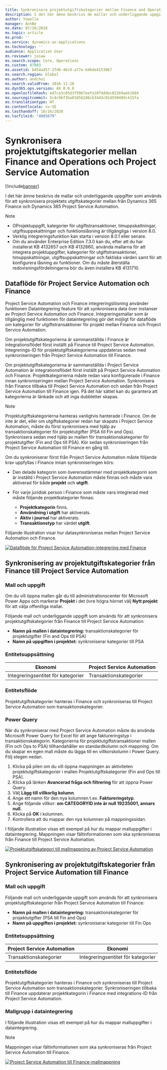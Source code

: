 ```yaml
---
title: Synkronisera projektutgiftskategorier mellan Finance and Operations och Project Service Automation
description: I det här ämne beskrivs de mallar och underliggande uppgifter som används för att synkronisera projektets utgiftskategorier mellan från Microsoft Dynamics 365 Finance och Dynamics 365 Project Service Automation.
author: Yowelle
manager: AnnBe
ms.date: 07/20/2018
ms.topic: article
ms.prod: ''
ms.service: dynamics-ax-applications
ms.technology: ''
audience: Application User
ms.reviewer: josaw
ms.search.scope: Core, Operations
ms.custom: 87983
ms.assetid: b454ad57-2fd6-46c9-a77e-646de4153067
ms.search.region: Global
ms.author: andchoi
ms.search.validFrom: 2016-11-28
ms.dyn365.ops.version: AX 8.0.0
ms.openlocfilehash: ed7ca3c85d3f99b7eefe10f4ddec822b9aeb1684
ms.sourcegitcommit: 5c4c9bf3ba018562d6cb3443c01d550489c415fa
ms.translationtype: HT
ms.contentlocale: sv-SE
ms.lasthandoff: 10/16/2020
ms.locfileid: "4085679"
---
```

# <a name="synchronize-project-expense-categories-between-finance-and-operations-and-project-service-automation"></a>Synkronisera projektutgiftskategorier mellan Finance and Operations och Project Service Automation

[!include[banner](../includes/banner.md)]

I det här ämne beskrivs de mallar och underliggande uppgifter som används för att synkronisera projektets utgiftskategorier mellan från Dynamics 365 Finance och Dynamics 365 Project Service Automation.

> [!NOTE]
> - OProjektuppgift, kategorier för utgiftstransaktioner, timuppskattningar, utgiftsuppskattningar och funktionslåsning är tillgängliga i version 8.0.
> - Verklig integreringsfunktion kan starta i version 8.0.1 eller senare.
> - Om du använder Enterprise Edition 7.3.0 kan du, efter att du har installerat KB 4132657 och KB 4132660, använda mallarna för att integrera projektuppgifter, kategorier för utgiftstransaktioner, timuppskattningar, utgiftsuppskattningar och faktiska värden samt för att konfigurera låsning av funktioner. Om du måste återställa redovisningsfördelningarna bör du även installera KB 4131710.

## <a name="data-flow-for-project-service-automation-and-finance"></a>Dataflöde för Project Service Automation och Finance

Project Service Automation och Finance integreringslösning använder funktionen Dataintegrering feature för att synkronisera data över instanser av Project Service Automation och Finance. Integreringsmallar som är tillgänglig med funktionen för dataintegrering gör det möjligt för dataflöde om kategorier för utgiftstransaktioner för projekt mellan Finance och Project Service Automation.

Om projektutgiftskategorierna är sammanställda i Finance är integrationsflödet först inställt på Finance till Project Service Automation. Integrerings-ID för projektutgiftskategorierna uppdateras sedan med synkroniseringen från Project Service Automation till Finance.

Om projektutgiftskategorierna är sammanställda i Project Service Automation är integrationsflödet först inställt på Project Service Automation och Finance. Projektkategorierna måste redan vara konfigurerade i Finance innan synkroniseringen mellan Project Service Automation. Synkronisera från Finance tillbaka till Project Service Automation och sedan från Project Service Automation till Finance igen. På det här sättet kan du garantera att kategorierna är länkade och att inga dubbletter skapas.

> [!NOTE]
> Projektutgiftskategorierna hanteras vanligtvis hanterade i Finance. Om de inte är det, eller om utgiftskategorier redan har skapats i Project Service Automation, måste du först synkronisera med hjälp av transaktionskategorier för projektutgifter (PSA till Fin and Ops). Synkronisera sedan med hjälp av mallen för transaktionskategorier för projektutgifter (Fin and Ops till PSA). Kör sedan synkroniseringen från Project Service Automation till Finance en gång till.
>
> Om du synkroniserar först från Project Service Automation måste följande krav uppfyllas i Finance innan synkroniseringen körs:
>
> - Den delade kategorin som överensstämmer med projektkategorin som är inställd i Project Service Automation måste finnas och måste vara aktiverad för både **projekt** och **utgift**.
> - För varje juridisk person i Finance som måste vara integrerad med måste följande projektkategorier finnas:
>
>     - **Projektkategorin** finns. 
>     - **Användning i utgift** har aktiverats.
>     - **Aktiv i journal** har aktiverats.
>     - **Transaktionstyp** har värdet **utgift**.

Följande illustration visar hur datasynkroniseras mellan Project Service Automation och Finance.

[![Dataflöde för Project Service Automation-integrering med Finance](./media/ProjectExpenseCategoriesFlow.png)](./media/ProjectExpenseCategoriesFlow.png)

## <a name="project-expense-category-synchronization-from-finance-to-project-service-automation"></a>Synkronisering av projektutgiftskategorier från Finance till Project Service Automation

### <a name="template-and-task"></a>Mall och uppgift

Om du vill öppna mallen går du till administrationscenter för Microsoft Power Apps och markerar **Projekt** i det övre högra hörnet välj **Nytt projekt** för att välja offentliga mallar.

Följande mall och underliggande uppgift som används för att synkronisera projektutgiftskategorier från Finance till Project Service Automation:

- **Namn på mallen i dataintegrering:** transaktionskategorier för projektutgifter (Fin and Ops till PSA)
- **Namn på uppgiften i projektet:** synkroniserar kategorier till PSA

### <a name="entity-set"></a>Entitetsuppsättning

| Ekonomi                           | Project Service Automation |
|-----------------------------------|----------------------------|
| Integreringsentitet för kategorier | Transaktionskategorier     |

### <a name="entity-flow"></a>Entitetsflöde

Projektutgiftskategorier hanteras i Finance och synkroniseras till Project Service Automation som transaktionskategorier.

### <a name="power-query"></a>Power Query

När du synkroniserar med Project Service Automation måste du använda Microsoft Power Query for Excel för att ange faktureringstyp i transaktionskategorin. Kategorierna för projektutgiftstransaktioner mallen (Fin och Ops to PSA) tillhandahåller en standardkolumn och mappning. Om du skapar en egen mall måste du lägga till en villkorskolumn i Power Query. Följ stegen nedan.

1. Klicka på pilen om du vill öppna mappningen av aktiviteten projektutgiftskategorier i mallen Projektutgiftskategorier (Fin and Ops till PSA).
2. Klicka på länken **Avancerad fråga och filtrering** för att öppna Power Query.
2. Välj **Lägg till villkorlig kolumn**.
3. Ange ett namn för den nya kolumnen t.ex. **Faktureringstyp**.
4. Ange följande villkor: **om CATEGORYID inte är null 19235001, annars null**.
5. Klicka på **OK** i kolumnen.
6. Kontrollera att du mappar den nya kolumnen på mappningssidan.

I följande illustration visas ett exempel på hur du mappar malluppgifter i dataintegrering. Mappningen visar fältinformationen som ska synkroniseras från Finance till Project Service Automation.

[![Projektutgiftskategori till mallmappning av Project Service Automation](./media/ProjectExpenseCategoriesToPSAMapping.jpg)](./media/ProjectExpenseCategoriesToPSAMapping.jpg)

## <a name="project-expense-category-synchronization-from-project-service-automation-to-finance"></a>Synkronisering av projektutgiftskategorier från Project Service Automation till Finance

### <a name="template-and-task"></a>Mall och uppgift

Följande mall och underliggande uppgift som används för att synkronisera projektutgiftskategorier från Project Service Automation till Finance:

- **Namn på mallen i dataintegrering:** transaktionskategorier för projektutgifter (PSA till Fin and Ops)
- **Namn på uppgiften i projektet:** synkroniserar kategorier till Fin Ops

### <a name="entity-set"></a>Entitetsuppsättning

| Project Service Automation | Ekonomi                           |
|----------------------------|-----------------------------------|
| Transaktionskategorier     | Integreringsentitet för kategorier |

### <a name="entity-flow"></a>Entitetsflöde

Projektutgiftskategorier hanteras i Finance och synkroniseras till Project Service Automation som transaktionskategorier. Synkroniseringen tillbaka till Finance uppdaterar projektkategorin i Finance med integrations-ID från Project Service Automation.

### <a name="template-mapping-in-data-integration"></a>Mallgrupp i dataintegrering

I följande illustration visas ett exempel på hur du mappar malluppgifter i dataintegrering.

> [!NOTE]
> Mappningen visar fältinformationen som ska synkroniseras från Project Service Automation till Finance.

[![Project Service Automation till Finance-mallmappning](./media/ProjectExpenseCategoriesToFinOpsMapping.jpg)](./media/ProjectExpenseCategoriesToFinOpsMapping.jpg)

